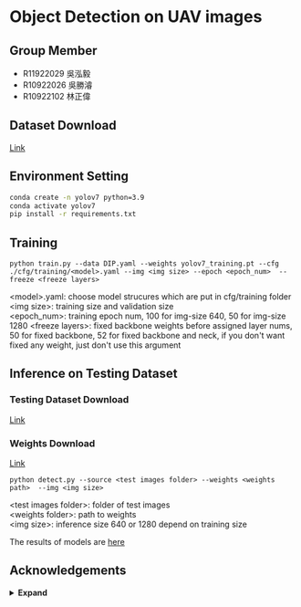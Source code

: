 # Object Detection on UAV images

## Group Member
* R11922029 吳泓毅
* R10922026 吳勝濬
* R10922102 林正偉

## Dataset Download 
[Link](https://drive.google.com/file/d/14OSnqo2tzVWIM9frdvy1sr8QinwuWPZV/view?usp=sharing)


## Environment Setting

```bash
conda create -n yolov7 python=3.9
conda activate yolov7
pip install -r requirements.txt  
```

## Training


``` shell
python train.py --data DIP.yaml --weights yolov7_training.pt --cfg ./cfg/training/<model>.yaml --img <img size> --epoch <epoch_num>  --freeze <freeze layers>
```
&lt;model&gt;.yaml: choose model strucures which are put in cfg/training folder  
&lt;img size&gt;: training size and validation size  
&lt;epoch_num&gt;: training epoch num, 100 for img-size 640, 50 for img-size 1280
&lt;freeze layers&gt;: fixed backbone weights before assigned layer nums, 50 for fixed backbone, 52 for fixed backbone and neck, if you don't want fixed any weight, just don't use this argument




## Inference on Testing Dataset

### Testing Dataset Download
[Link](https://drive.google.com/drive/folders/1FmzosGwb6Y_HEL504mzuFrH2YdoH-WRu?usp=sharing)


### Weights Download
[Link](https://drive.google.com/drive/folders/1DzfiwvQP9NDcm7XYrOcdzrlJwJXA88bB?usp=sharing)

``` shell
python detect.py --source <test images folder> --weights <weights path>  --img <img size> 
```
&lt;test images folder&gt;: folder of test images  
&lt;weights folder&gt;: path to weights  
&lt;img size&gt;: inference size  640 or 1280 depend on training size

The results of models are [here](https://drive.google.com/drive/folders/16YDSfKHSoWqSJqqM8smkfSBRTungvsZa?usp=sharing)

## Acknowledgements

<details><summary> <b>Expand</b> </summary>

* [https://github.com/WongKinYiu/yolov7](https://github.com/WongKinYiu/yolov7)
* [https://github.com/AlexeyAB/darknet](https://github.com/AlexeyAB/darknet)
* [https://github.com/WongKinYiu/yolor](https://github.com/WongKinYiu/yolor)
* [https://github.com/WongKinYiu/PyTorch_YOLOv4](https://github.com/WongKinYiu/PyTorch_YOLOv4)
* [https://github.com/WongKinYiu/ScaledYOLOv4](https://github.com/WongKinYiu/ScaledYOLOv4)
* [https://github.com/Megvii-BaseDetection/YOLOX](https://github.com/Megvii-BaseDetection/YOLOX)
* [https://github.com/ultralytics/yolov3](https://github.com/ultralytics/yolov3)
* [https://github.com/ultralytics/yolov5](https://github.com/ultralytics/yolov5)
* [https://github.com/DingXiaoH/RepVGG](https://github.com/DingXiaoH/RepVGG)
* [https://github.com/JUGGHM/OREPA_CVPR2022](https://github.com/JUGGHM/OREPA_CVPR2022)
* [https://github.com/TexasInstruments/edgeai-yolov5/tree/yolo-pose](https://github.com/TexasInstruments/edgeai-yolov5/tree/yolo-pose)

</details>
